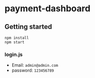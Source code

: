 # payment-dashboard


## Getting started

```
npm install
npm start
```

### login.js 
* Email: `admin@admin.com`
* password: `123456789`
